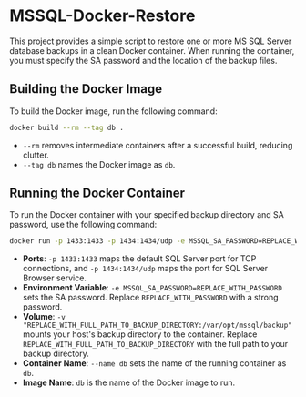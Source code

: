 # MSSQL-Docker-Restore

This project provides a simple script to restore one or more MS SQL Server database backups in a clean Docker container. When running the container, you must specify the SA password and the location of the backup files.

## Building the Docker Image

To build the Docker image, run the following command:

```bash
docker build --rm --tag db .
```

- `--rm` removes intermediate containers after a successful build, reducing clutter.
- `--tag db` names the Docker image as `db`.

## Running the Docker Container

To run the Docker container with your specified backup directory and SA password, use the following command:

```bash
docker run -p 1433:1433 -p 1434:1434/udp -e MSSQL_SA_PASSWORD=REPLACE_WITH_PASSWORD -v "REPLACE_WITH_FULL_PATH_TO_BACKUP_DIRECTORY:/var/opt/mssql/backup" --name db db
```

- **Ports**: `-p 1433:1433` maps the default SQL Server port for TCP connections, and `-p 1434:1434/udp` maps the port for SQL Server Browser service.
- **Environment Variable**: `-e MSSQL_SA_PASSWORD=REPLACE_WITH_PASSWORD` sets the SA password. Replace `REPLACE_WITH_PASSWORD` with a strong password.
- **Volume**: `-v "REPLACE_WITH_FULL_PATH_TO_BACKUP_DIRECTORY:/var/opt/mssql/backup"` mounts your host's backup directory to the container. Replace `REPLACE_WITH_FULL_PATH_TO_BACKUP_DIRECTORY` with the full path to your backup directory.
- **Container Name**: `--name db` sets the name of the running container as `db`.
- **Image Name**: `db` is the name of the Docker image to run.